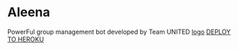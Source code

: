 # Aleena
PowerFul group management bot developed by Team UNITED
[logo](https://telegra.ph/file/e3685fe4b49df44a374a8.jpg)
[DEPLOY TO HEROKU](https://heroku.com/deploy?template=https://github.com/Zyruz-ramu/Aleena.git)
